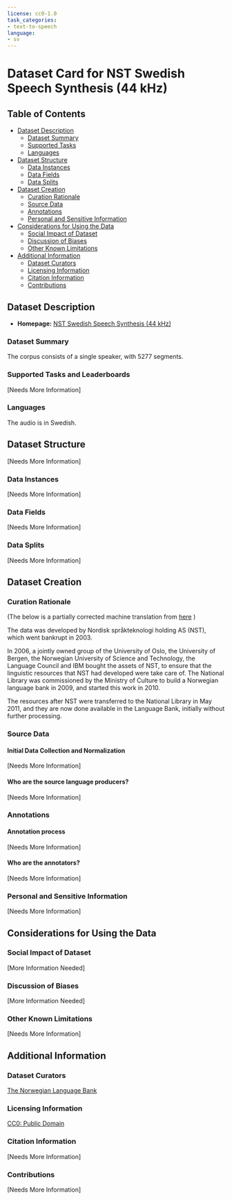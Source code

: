 ```yaml
---
license: cc0-1.0
task_categories:
- text-to-speech
language:
- sv
---
```

# Dataset Card for NST Swedish Speech Synthesis (44 kHz)

## Table of Contents
- [Dataset Description](#dataset-description)
  - [Dataset Summary](#dataset-summary)
  - [Supported Tasks](#supported-tasks-and-leaderboards)
  - [Languages](#languages)
- [Dataset Structure](#dataset-structure)
  - [Data Instances](#data-instances)
  - [Data Fields](#data-instances)
  - [Data Splits](#data-instances)
- [Dataset Creation](#dataset-creation)
  - [Curation Rationale](#curation-rationale)
  - [Source Data](#source-data)
  - [Annotations](#annotations)
  - [Personal and Sensitive Information](#personal-and-sensitive-information)
- [Considerations for Using the Data](#considerations-for-using-the-data)
  - [Social Impact of Dataset](#social-impact-of-dataset)
  - [Discussion of Biases](#discussion-of-biases)
  - [Other Known Limitations](#other-known-limitations)
- [Additional Information](#additional-information)
  - [Dataset Curators](#dataset-curators)
  - [Licensing Information](#licensing-information)
  - [Citation Information](#citation-information)
  - [Contributions](#contributions)

## Dataset Description

- **Homepage:** [NST Swedish Speech Synthesis (44 kHz)](https://www.nb.no/sprakbanken/en/resource-catalogue/oai-nb-no-sbr-18/)

### Dataset Summary

The corpus consists of a single speaker, with 5277 segments.

### Supported Tasks and Leaderboards

[Needs More Information]

### Languages

The audio is in Swedish.

## Dataset Structure

[Needs More Information]

### Data Instances

[Needs More Information]

### Data Fields

[Needs More Information]

### Data Splits

[Needs More Information]

## Dataset Creation

### Curation Rationale

(The below is a partially corrected machine translation from [here](https://www.nb.no/sbfil/dok/nst_taledat_se.pdf) )

The data was developed by Nordisk språkteknologi holding AS (NST),
which went bankrupt in 2003.

In 2006, a jointly owned group of the University of
Oslo, the University of Bergen, the Norwegian University of Science and Technology, the Language Council and IBM
bought the assets of NST, to ensure that the linguistic resources that NST had developed were
take care of. The National Library was commissioned by the Ministry of Culture to build a Norwegian
language bank in 2009, and started this work in 2010.

The resources after NST were transferred to the National Library in May 2011, and they are now done
available in the Language Bank, initially without further processing.

### Source Data

#### Initial Data Collection and Normalization

[Needs More Information]

#### Who are the source language producers?

[Needs More Information]

### Annotations

#### Annotation process

[Needs More Information]

#### Who are the annotators?

[Needs More Information]

### Personal and Sensitive Information

[Needs More Information]

## Considerations for Using the Data

### Social Impact of Dataset

[More Information Needed]

### Discussion of Biases

[More Information Needed]

### Other Known Limitations

[Needs More Information]

## Additional Information

### Dataset Curators

[The Norwegian Language Bank](https://www.nb.no/sprakbanken/en/sprakbanken/)

### Licensing Information

[CC0: Public Domain](https://creativecommons.org/publicdomain/zero/1.0/)

### Citation Information

[Needs More Information]

### Contributions

[Needs More Information]